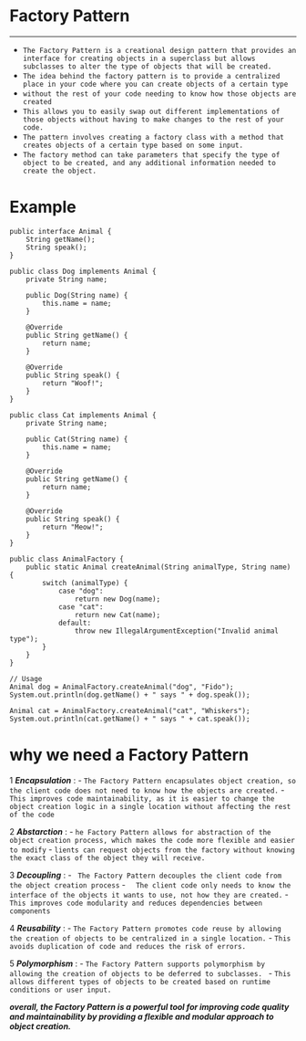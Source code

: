 # Factory Pattern
---------------
- ```The Factory Pattern is a creational design pattern that provides an interface for creating objects in a superclass but allows subclasses to alter the type of objects that will be created.```
- ```The idea behind the factory pattern is to provide a centralized place in your code where you can create objects of a certain type ```
- ```without the rest of your code needing to know how those objects are created```
- ```This allows you to easily swap out different implementations of those objects without having to make changes to the rest of your code.```
- ```The pattern involves creating a factory class with a method that creates objects of a certain type based on some input. ```
- ```The factory method can take parameters that specify the type of object to be created, and any additional information needed to create the object. ```

# Example
```
public interface Animal {
    String getName();
    String speak();
}

public class Dog implements Animal {
    private String name;

    public Dog(String name) {
        this.name = name;
    }

    @Override
    public String getName() {
        return name;
    }

    @Override
    public String speak() {
        return "Woof!";
    }
}

public class Cat implements Animal {
    private String name;

    public Cat(String name) {
        this.name = name;
    }

    @Override
    public String getName() {
        return name;
    }

    @Override
    public String speak() {
        return "Meow!";
    }
}

public class AnimalFactory {
    public static Animal createAnimal(String animalType, String name) {
        switch (animalType) {
            case "dog":
                return new Dog(name);
            case "cat":
                return new Cat(name);
            default:
                throw new IllegalArgumentException("Invalid animal type");
        }
    }
}

// Usage
Animal dog = AnimalFactory.createAnimal("dog", "Fido");
System.out.println(dog.getName() + " says " + dog.speak());

Animal cat = AnimalFactory.createAnimal("cat", "Whiskers");
System.out.println(cat.getName() + " says " + cat.speak());
```

# why we need a Factory Pattern

1 ***Encapsulation*** :
    - ```The Factory Pattern encapsulates object creation, so the client code does not need to know how the objects are created.```
    - ```This improves code maintainability, as it is easier to change the object creation logic in a single location without affecting the rest of the code```
    
 2 ***Abstarction*** :
    - ```he Factory Pattern allows for abstraction of the object creation process, which makes the code more flexible and easier to modify```
    - ```lients can request objects from the factory without knowing the exact class of the object they will receive.```
 
 3 ***Decoupling*** :
    - ``` The Factory Pattern decouples the client code from the object creation process```
    - ```  The client code only needs to know the interface of the objects it wants to use, not how they are created.```
    - ``` This improves code modularity and reduces dependencies between components ```
 
 4 ***Reusability*** :
    - ```The Factory Pattern promotes code reuse by allowing the creation of objects to be centralized in a single location.```
    - ```This avoids duplication of code and reduces the risk of errors.```
 
 5 ***Polymorphism*** :
    - ```The Factory Pattern supports polymorphism by allowing the creation of objects to be deferred to subclasses. ```
    - ```This allows different types of objects to be created based on runtime conditions or user input.```
    
   ***overall, the Factory Pattern is a powerful tool for improving code quality and maintainability by providing a flexible and modular approach to object creation.***
